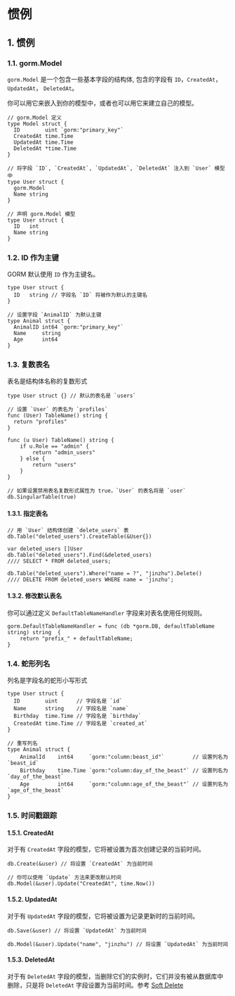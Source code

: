 # 惯例

## 1. 惯例 <a id="&#x60EF;&#x4F8B;"></a>

### 1.1. gorm.Model <a id="gormmodel"></a>

`gorm.Model` 是一个包含一些基本字段的结构体, 包含的字段有 `ID`，`CreatedAt`， `UpdatedAt`， `DeletedAt`。

你可以用它来嵌入到你的模型中，或者也可以用它来建立自己的模型。

```text
// gorm.Model 定义
type Model struct {
  ID        uint `gorm:"primary_key"`
  CreatedAt time.Time
  UpdatedAt time.Time
  DeletedAt *time.Time
}

// 将字段 `ID`, `CreatedAt`, `UpdatedAt`, `DeletedAt` 注入到 `User` 模型中
type User struct {
  gorm.Model
  Name string
}

// 声明 gorm.Model 模型
type User struct {
  ID   int
  Name string
}
```

### 1.2. ID 作为主键 <a id="id-&#x4F5C;&#x4E3A;&#x4E3B;&#x952E;"></a>

GORM 默认使用 `ID` 作为主键名。

```text
type User struct {
  ID   string // 字段名 `ID` 将被作为默认的主键名
}

// 设置字段 `AnimalID` 为默认主键
type Animal struct {
  AnimalID int64 `gorm:"primary_key"`
  Name     string
  Age      int64
}
```

### 1.3. 复数表名 <a id="&#x590D;&#x6570;&#x8868;&#x540D;"></a>

表名是结构体名称的复数形式

```text
type User struct {} // 默认的表名是 `users`

// 设置 `User` 的表名为 `profiles`
func (User) TableName() string {
  return "profiles"
}

func (u User) TableName() string {
    if u.Role == "admin" {
        return "admin_users"
    } else {
        return "users"
    }
}

// 如果设置禁用表名复数形式属性为 true，`User` 的表名将是 `user`
db.SingularTable(true)
```

#### 1.3.1. 指定表名 <a id="&#x6307;&#x5B9A;&#x8868;&#x540D;"></a>

```text
// 用 `User` 结构体创建 `delete_users` 表
db.Table("deleted_users").CreateTable(&User{})

var deleted_users []User
db.Table("deleted_users").Find(&deleted_users)
//// SELECT * FROM deleted_users;

db.Table("deleted_users").Where("name = ?", "jinzhu").Delete()
//// DELETE FROM deleted_users WHERE name = 'jinzhu';
```

#### 1.3.2. 修改默认表名 <a id="&#x4FEE;&#x6539;&#x9ED8;&#x8BA4;&#x8868;&#x540D;"></a>

你可以通过定义 `DefaultTableNameHandler` 字段来对表名使用任何规则。

```text
gorm.DefaultTableNameHandler = func (db *gorm.DB, defaultTableName string) string  {
    return "prefix_" + defaultTableName;
}
```

### 1.4. 蛇形列名 <a id="&#x86C7;&#x5F62;&#x5217;&#x540D;"></a>

列名是字段名的蛇形小写形式

```text
type User struct {
  ID        uint      // 字段名是 `id`
  Name      string    // 字段名是 `name`
  Birthday  time.Time // 字段名是 `birthday`
  CreatedAt time.Time // 字段名是 `created_at`
}

// 重写列名
type Animal struct {
    AnimalId    int64     `gorm:"column:beast_id"`         // 设置列名为 `beast_id`
    Birthday    time.Time `gorm:"column:day_of_the_beast"` // 设置列名为 `day_of_the_beast`
    Age         int64     `gorm:"column:age_of_the_beast"` // 设置列名为 `age_of_the_beast`
}
```

### 1.5. 时间戳跟踪 <a id="&#x65F6;&#x95F4;&#x6233;&#x8DDF;&#x8E2A;"></a>

#### 1.5.1. CreatedAt <a id="createdat"></a>

对于有 `CreatedAt` 字段的模型，它将被设置为首次创建记录的当前时间。

```text
db.Create(&user) // 将设置 `CreatedAt` 为当前时间

// 你可以使用 `Update` 方法来更改默认时间
db.Model(&user).Update("CreatedAt", time.Now())
```

#### 1.5.2. UpdatedAt <a id="updatedat"></a>

对于有 `UpdatedAt` 字段的模型，它将被设置为记录更新时的当前时间。

```text
db.Save(&user) // 将设置 `UpdatedAt` 为当前时间

db.Model(&user).Update("name", "jinzhu") // 将设置 `UpdatedAt` 为当前时间
```

#### 1.5.3. DeletedAt <a id="deletedat"></a>

对于有 `DeletedAt` 字段的模型，当删除它们的实例时，它们并没有被从数据库中删除，只是将 `DeletedAt` 字段设置为当前时间。参考 [Soft Delete](https://github.com/jinzhu/gorm.io/blob/master/docs/delete.html#Soft-Delete)

